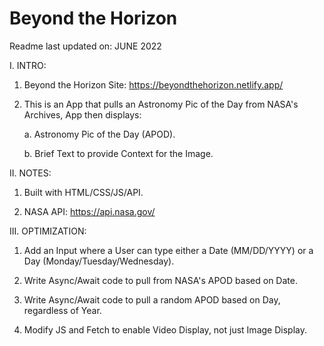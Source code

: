 # Beyond the Horizon

Readme last updated on: JUNE 2022

I. INTRO: 

  1. Beyond the Horizon Site: https://beyondthehorizon.netlify.app/

  2. This is an App that pulls an Astronomy Pic of the Day from NASA's Archives, App then displays:
  
     a. Astronomy Pic of the Day (APOD).
     
     b. Brief Text to provide Context for the Image.

II. NOTES:

  1. Built with HTML/CSS/JS/API.
  
  2. NASA API: https://api.nasa.gov/

III. OPTIMIZATION:

  1. Add an Input where a User can type either a Date (MM/DD/YYYY) or a Day (Monday/Tuesday/Wednesday). 
  
  2. Write Async/Await code to pull from NASA's APOD based on Date.
  
  3. Write Async/Await code to pull a random APOD based on Day, regardless of Year.
  
  4. Modify JS and Fetch to enable Video Display, not just Image Display.



